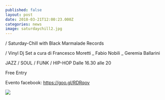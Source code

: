 ```yaml
---
published: false
layout: post
date: 2018-03-21T12:00:23.000Z
categories: news
image: saturdaychill2.jpg
---
```

/ Saturday-Chill with
Black Marmalade Records

/ Vinyl Dj Set a cura di
Francesco Moretti _ Fabio Nobili _ Geremia Ballarini

JAZZ / SOUL / FUNK / HIP-HOP 
Dalle 16.30 alle 20

Free Entry

Evento facebook: https://goo.gl/RDRqov

![]({{site.baseurl}}/http://i64.tinypic.com/2wp08zc.jpg)